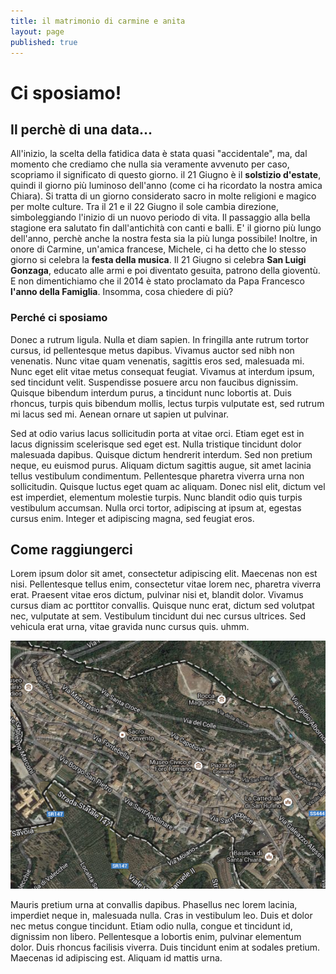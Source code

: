 ```yaml
---
title: il matrimonio di carmine e anita
layout: page
published: true
---
```


# Ci sposiamo!

## Il perchè di una data...

All'inizio, la scelta della fatidica data è stata quasi "accidentale", ma, dal momento che crediamo che nulla sia veramente avvenuto per caso, scopriamo il significato di questo giorno. il 21 Giugno è il **solstizio d'estate**, quindi il giorno più luminoso dell'anno (come ci ha ricordato la nostra amica Chiara). Si tratta di un giorno considerato sacro in molte religioni e magico per molte culture. Tra il 21 e il 22 Giugno il sole cambia direzione, simboleggiando l'inizio di un nuovo periodo di vita. Il passaggio alla bella stagione era salutato fin dall'antichità con canti e balli. E' il giorno più lungo dell'anno, perchè anche la nostra festa sia la più lunga possibile! Inoltre, in onore di Carmine, un'amica francese, Michele, ci ha detto che lo stesso giorno si celebra la **festa della musica**. Il 21 Giugno si celebra **San Luigi Gonzaga**, educato alle armi e poi diventato gesuita, patrono della gioventù. E non dimentichiamo che il 2014 è stato proclamato da Papa Francesco **l'anno della Famiglia**. Insomma, cosa chiedere di più?




### Perché ci sposiamo

Donec a rutrum ligula. Nulla et diam sapien. In fringilla ante rutrum tortor cursus, id pellentesque metus dapibus. Vivamus auctor sed nibh non venenatis. Nunc vitae quam venenatis, sagittis eros sed, malesuada mi. Nunc eget elit vitae metus consequat feugiat. Vivamus at interdum ipsum, sed tincidunt velit. Suspendisse posuere arcu non faucibus dignissim. Quisque bibendum interdum purus, a tincidunt nunc lobortis at. Duis rhoncus, turpis quis bibendum mollis, lectus turpis vulputate est, sed rutrum mi lacus sed mi. Aenean ornare ut sapien ut pulvinar.

Sed at odio varius lacus sollicitudin porta at vitae orci. Etiam eget est in lacus dignissim scelerisque sed eget est. Nulla tristique tincidunt dolor malesuada dapibus. Quisque dictum hendrerit interdum. Sed non pretium neque, eu euismod purus. Aliquam dictum sagittis augue, sit amet lacinia tellus vestibulum condimentum. Pellentesque pharetra viverra urna non sollicitudin. Quisque luctus eget quam ac aliquam. Donec nisl elit, dictum vel est imperdiet, elementum molestie turpis. Nunc blandit odio quis turpis vestibulum accumsan. Nulla orci tortor, adipiscing at ipsum at, egestas cursus enim. Integer et adipiscing magna, sed feugiat eros.


## Come raggiungerci

Lorem ipsum dolor sit amet, consectetur adipiscing elit. Maecenas non est nisi. Pellentesque tellus enim, consectetur vitae lorem nec, pharetra viverra erat. Praesent vitae eros dictum, pulvinar nisi et, blandit dolor. Vivamus cursus diam ac porttitor convallis. Quisque nunc erat, dictum sed volutpat nec, vulputate at sem. Vestibulum tincidunt dui nec cursus ultrices. Sed vehicula erat urna, vitae gravida nunc cursus quis. uhmm.


![](img/mappa.png)

Mauris pretium urna at convallis dapibus. Phasellus nec lorem lacinia, imperdiet neque in, malesuada nulla. Cras in vestibulum leo. Duis et dolor nec metus congue tincidunt. Etiam odio nulla, congue et tincidunt id, dignissim non libero. Pellentesque a lobortis enim, pulvinar elementum dolor. Duis rhoncus facilisis viverra. Duis tincidunt enim at sodales pretium. Maecenas id adipiscing est. Aliquam id mattis urna.
